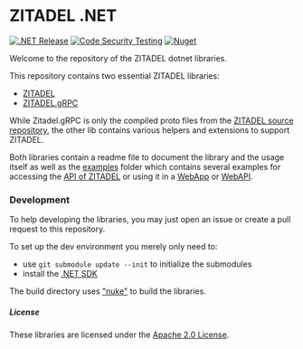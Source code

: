 # ZITADEL .NET

[![.NET Release](https://github.com/zitadel/zitadel-net/actions/workflows/dotnet-release.yml/badge.svg)](https://github.com/zitadel/zitadel-net/actions/workflows/dotnet-release.yml)
[![Code Security Testing](https://github.com/zitadel/zitadel-net/actions/workflows/security-analysis.yml/badge.svg)](https://github.com/zitadel/zitadel-net/actions/workflows/security-analysis.yml)
[![Nuget](https://img.shields.io/nuget/v/Zitadel)](https://www.nuget.org/packages/Zitadel/)

Welcome to the repository of the ZITADEL dotnet libraries.

This repository contains two essential ZITADEL libraries:

- [ZITADEL](./src/Zitadel)
- [ZITADEL.gRPC](./src/Zitadel.Grpc)

While Zitadel.gRPC is only the compiled proto files from the [ZITADEL source repository](https://github.com/zitadel/zitadel),
the other lib contains various helpers and extensions to support ZITADEL.

Both libraries contain a readme file to document the library and the usage itself
as well as the [examples](./examples) folder which contains several examples
for accessing the [API of ZITADEL](./examples/Zitadel.ApiAccess)
or using it in a [WebApp](./examples/Zitadel.AspNet.AuthN) or
[WebAPI](./examples/Zitadel.WebApi).

### Development

To help developing the libraries, you may just open an issue or create a pull request
to this repository.

To set up the dev environment you merely only need to:

- use `git submodule update --init` to initialize the submodules
- install the [.NET SDK](https://dotnet.microsoft.com/download)

The build directory uses ["nuke"](https://nuke.build/) to build the libraries.

##### License

These libraries are licensed under the [Apache 2.0 License](LICENSE).
